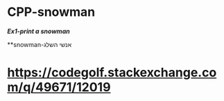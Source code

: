# CPP-snowman

***Ex1-print a snowman***

**snowman-אנשי השלג

# https://codegolf.stackexchange.com/q/49671/12019

